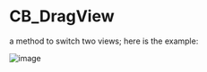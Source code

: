 # CB_DragView
a method to switch two views;
here is the example:

![image](https://github.com/Calabash-Boy/CB_DragView/blob/master/drag.gif)
